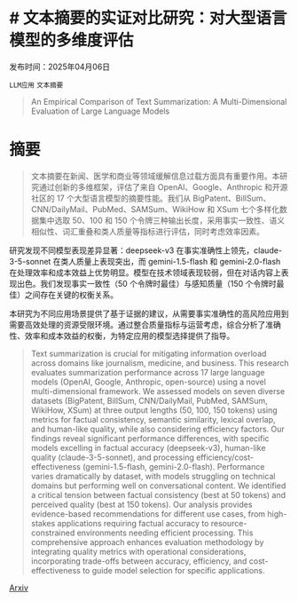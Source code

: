 # # 文本摘要的实证对比研究：对大型语言模型的多维度评估

发布时间：2025年04月06日

`LLM应用` `文本摘要`

> An Empirical Comparison of Text Summarization: A Multi-Dimensional Evaluation of Large Language Models

# 摘要

> 文本摘要在新闻、医学和商业等领域缓解信息过载方面具有重要作用。本研究通过创新的多维框架，评估了来自 OpenAI、Google、Anthropic 和开源社区的 17 个大型语言模型的摘要性能。我们从 BigPatent、BillSum、CNN/DailyMail、PubMed、SAMSum、WikiHow 和 XSum 七个多样化数据集中选取 50、100 和 150 个令牌三种输出长度，采用事实一致性、语义相似性、词汇重叠和类人质量等指标进行评估，同时考虑效率因素。

研究发现不同模型表现差异显著：deepseek-v3 在事实准确性上领先，claude-3-5-sonnet 在类人质量上表现突出，而 gemini-1.5-flash 和 gemini-2.0-flash 在处理效率和成本效益上优势明显。模型在技术领域表现较弱，但在对话内容上表现出色。我们发现事实一致性（50 个令牌时最佳）与感知质量（150 个令牌时最佳）之间存在关键的权衡关系。

本研究为不同应用场景提供了基于证据的建议，从需要事实准确性的高风险应用到需要高效处理的资源受限环境。通过整合质量指标与运营考虑，综合分析了准确性、效率和成本效益的权衡，为特定应用的模型选择提供了指导。
    

> Text summarization is crucial for mitigating information overload across domains like journalism, medicine, and business. This research evaluates summarization performance across 17 large language models (OpenAI, Google, Anthropic, open-source) using a novel multi-dimensional framework. We assessed models on seven diverse datasets (BigPatent, BillSum, CNN/DailyMail, PubMed, SAMSum, WikiHow, XSum) at three output lengths (50, 100, 150 tokens) using metrics for factual consistency, semantic similarity, lexical overlap, and human-like quality, while also considering efficiency factors. Our findings reveal significant performance differences, with specific models excelling in factual accuracy (deepseek-v3), human-like quality (claude-3-5-sonnet), and processing efficiency/cost-effectiveness (gemini-1.5-flash, gemini-2.0-flash). Performance varies dramatically by dataset, with models struggling on technical domains but performing well on conversational content. We identified a critical tension between factual consistency (best at 50 tokens) and perceived quality (best at 150 tokens). Our analysis provides evidence-based recommendations for different use cases, from high-stakes applications requiring factual accuracy to resource-constrained environments needing efficient processing. This comprehensive approach enhances evaluation methodology by integrating quality metrics with operational considerations, incorporating trade-offs between accuracy, efficiency, and cost-effectiveness to guide model selection for specific applications.

[Arxiv](https://arxiv.org/abs/2504.04534)